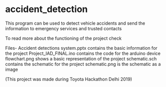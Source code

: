 # accident_detection
This program can be used to detect vehicle accidents and send the information to emergency services and trusted contacts 

To read more about the functioning of the project check 


Files-
Accident detections system.pptx contains the basic information for the project 
Project_IAD_FINAL.ino contains the code for the arduino device 
flowchart.png shows a basic representation of the project 
schematic.sch contains the schematic for the project 
schematic.png is the schematic as a image 

(This project was made during Toyota Hackathon Delhi 2019)
